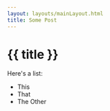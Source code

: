```yaml
---
layout: layouts/mainLayout.html
title: Some Post
---
```


# {{ title }}

Here's a list:

- This
- That
- The Other

